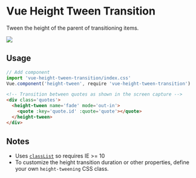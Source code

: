 # Vue Height Tween Transition

Tween the height of the parent of transitioning items.

![](http://yo.bkwld.com/0w3s302M0o2G/Screen%20Recording%202017-09-06%20at%2010.15%20AM.gif)

## Usage

```javascript
// Add component
import 'vue-height-tween-transition/index.css'
Vue.component('height-tween', require 'vue-height-tween-transition')
```

```html
<!-- Transition between quotes as shown in the screen capture -->
<div class='quotes'>
  <height-tween name='fade' mode='out-in'>
    <quote :key='quote.id' :quote='quote'></quote>
  </height-tween>
</div>
```

## Notes

- Uses [`classList`](https://developer.mozilla.org/en-US/docs/Web/API/Element/classList) so requires IE >= 10
- To customize the height transition duration or other properties, define your own `height-tweening` CSS class.

